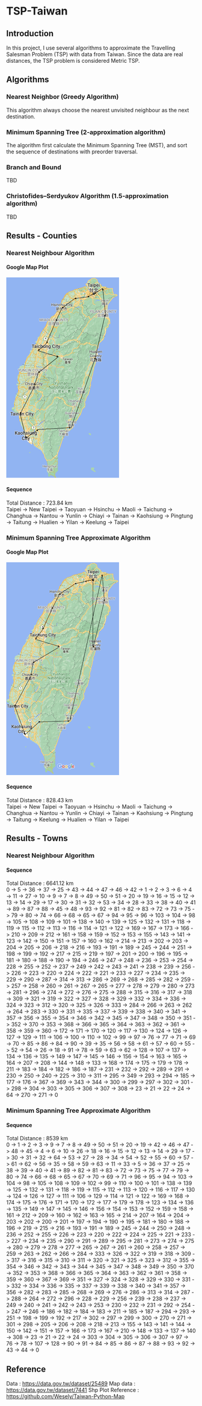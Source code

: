 # TSP-Taiwan
## Introduction
In this project, I use several algorithms to approximate the Travelling Salesman Problem (TSP) with data from Taiwan. Since the data are real distances, the TSP problem is considered Metric TSP.

## Algorithms 
### Nearest Neighbor (Greedy Algorithm)
This algorithm always choose the nearest unvisited neighbour as the next destination.  

### Minimum Spanning Tree (2-approximation algorithm)
The algorithm first calculate the Minimum Spanning Tree (MST), and sort the sequence of destinations with preorder traversal.

### Branch and Bound
TBD

### Christofides–Serdyukov Algorithm (1.5-approximation algorithm)
TBD


## Results - Counties
### Nearest Neighbour Algorithm
#### Google Map Plot
<img src="NN_Result.png" width="300">

#### Sequence
Total Distance : 723.84 km  
Taipei -> New Taipei -> Taoyuan -> Hsinchu -> Maoli -> Taichung -> Changhua -> Nantou -> Yunlin -> Chiayi -> Tainan -> Kaohsiung -> Pingtung -> Taitung -> Hualien -> Yilan -> Keelung -> Taipei

### Minimum Spanning Tree Approximate Algorithm
#### Google Map Plot
<img src="MST_Result.png" width="300">  

#### Sequence
Total Distance : 828.43  km  
Taipei -> New Taipei -> Taoyuan -> Hsinchu -> Maoli -> Taichung -> Changhua -> Nantou -> Yunlin -> Chiayi -> Tainan -> Kaohsiung -> Pingtung -> Taitung -> Keelung -> Hualien -> Yilan -> Taipei

## Results - Towns
### Nearest Neighbour Algorithm


#### Sequence
Total Distance : 6641.12 km  
0 -> 5 -> 36 -> 37 -> 25 -> 43 -> 44 -> 47 -> 46 -> 42 -> 1 -> 2 -> 3 -> 6 -> 4 -> 11 -> 27 -> 10 -> 9 -> 7 -> 8 -> 49 -> 50 -> 51 -> 20 -> 19 -> 16 -> 15 -> 12 -> 13 -> 14 -> 29 -> 17 -> 30 -> 31 -> 32 -> 53 -> 34 -> 28 -> 33 -> 38 -> 40 -> 41 -> 89 -> 87 -> 88 -> 45 -> 48 -> 93 -> 92 -> 81 -> 82 -> 83 -> 72 -> 73 -> 75 -> 79 -> 80 -> 74 -> 66 -> 68 -> 65 -> 67 -> 94 -> 95 -> 96 -> 103 -> 104 -> 98 -> 105 -> 108 -> 109 -> 101 -> 138 -> 140 -> 139 -> 125 -> 132 -> 131 -> 118 -> 119 -> 115 -> 112 -> 113 -> 116 -> 114 -> 121 -> 122 -> 169 -> 167 -> 173 -> 166 -> 210 -> 209 -> 212 -> 161 -> 158 -> 159 -> 152 -> 153 -> 155 -> 143 -> 141 -> 123 -> 142 -> 150 -> 151 -> 157 -> 160 -> 162 -> 214 -> 213 -> 202 -> 203 -> 204 -> 205 -> 206 -> 218 -> 216 -> 193 -> 191 -> 189 -> 245 -> 244 -> 251 -> 198 -> 199 -> 192 -> 217 -> 215 -> 219 -> 197 -> 201 -> 200 -> 196 -> 195 -> 181 -> 180 -> 188 -> 190 -> 194 -> 246 -> 247 -> 248 -> 236 -> 253 -> 254 -> 228 -> 255 -> 252 -> 237 -> 249 -> 242 -> 243 -> 241 -> 238 -> 239 -> 256 -> 226 -> 223 -> 220 -> 224 -> 222 -> 221 -> 233 -> 227 -> 234 -> 235 -> 229 -> 290 -> 287 -> 314 -> 313 -> 286 -> 269 -> 268 -> 285 -> 282 -> 259 -> 257 -> 258 -> 260 -> 261 -> 267 -> 265 -> 277 -> 278 -> 279 -> 280 -> 273 -> 281 -> 296 -> 274 -> 272 -> 276 -> 275 -> 288 -> 315 -> 316 -> 317 -> 318 -> 309 -> 321 -> 319 -> 322 -> 327 -> 328 -> 329 -> 332 -> 334 -> 336 -> 324 -> 323 -> 312 -> 320 -> 325 -> 326 -> 333 -> 284 -> 266 -> 263 -> 262 -> 264 -> 283 -> 330 -> 331 -> 335 -> 337 -> 339 -> 338 -> 340 -> 341 -> 357 -> 356 -> 355 -> 354 -> 346 -> 342 -> 345 -> 347 -> 348 -> 350 -> 351 -> 352 -> 370 -> 353 -> 368 -> 366 -> 365 -> 364 -> 363 -> 362 -> 361 -> 358 -> 359 -> 360 -> 172 -> 171 -> 170 -> 120 -> 117 -> 130 -> 124 -> 126 -> 127 -> 129 -> 111 -> 106 -> 100 -> 110 -> 102 -> 99 -> 97 -> 76 -> 77 -> 71 -> 69 -> 70 -> 85 -> 86 -> 84 -> 90 -> 39 -> 35 -> 56 -> 58 -> 61 -> 57 -> 60 -> 55 -> 52 -> 54 -> 26 -> 18 -> 91 -> 78 -> 59 -> 63 -> 62 -> 128 -> 107 -> 137 -> 134 -> 136 -> 135 -> 149 -> 147 -> 145 -> 146 -> 156 -> 154 -> 163 -> 165 -> 164 -> 207 -> 208 -> 144 -> 148 -> 133 -> 168 -> 174 -> 175 -> 179 -> 178 -> 211 -> 183 -> 184 -> 182 -> 186 -> 187 -> 231 -> 232 -> 292 -> 289 -> 291 -> 230 -> 250 -> 240 -> 225 -> 310 -> 311 -> 295 -> 349 -> 293 -> 294 -> 185 -> 177 -> 176 -> 367 -> 369 -> 343 -> 344 -> 300 -> 299 -> 297 -> 302 -> 301 -> 298 -> 304 -> 303 -> 305 -> 306 -> 307 -> 308 -> 23 -> 21 -> 22 -> 24 -> 64 -> 270 -> 271 -> 0


### Minimum Spanning Tree Approximate Algorithm


#### Sequence
Total Distance : 8539 km  
0 -> 1 -> 2 -> 3 -> 9 -> 7 -> 8 -> 49 -> 50 -> 51 -> 20 -> 19 -> 42 -> 46 -> 47 -> 48 -> 45 -> 4 -> 6 -> 10 -> 26 -> 18 -> 16 -> 15 -> 12 -> 13 -> 14 -> 29 -> 17 -> 30 -> 31 -> 32 -> 64 -> 53 -> 27 -> 28 -> 34 -> 54 -> 52 -> 55 -> 60 -> 57 -> 61 -> 62 -> 56 -> 35 -> 58 -> 59 -> 63 -> 11 -> 33 -> 5 -> 36 -> 37 -> 25 -> 38 -> 39 -> 40 -> 41 -> 89 -> 82 -> 81 -> 83 -> 72 -> 73 -> 75 -> 77 -> 79 -> 80 -> 74 -> 66 -> 68 -> 65 -> 67 -> 70 -> 69 -> 71 -> 96 -> 95 -> 94 -> 103 -> 104 -> 98 -> 105 -> 108 -> 109 -> 102 -> 99 -> 110 -> 100 -> 101 -> 138 -> 139 -> 125 -> 132 -> 131 -> 118 -> 119 -> 115 -> 112 -> 113 -> 120 -> 116 -> 117 -> 130 -> 124 -> 126 -> 127 -> 111 -> 106 -> 129 -> 114 -> 121 -> 122 -> 169 -> 168 -> 174 -> 175 -> 176 -> 171 -> 170 -> 172 -> 177 -> 179 -> 178 -> 123 -> 134 -> 136 -> 135 -> 149 -> 147 -> 145 -> 146 -> 156 -> 154 -> 153 -> 152 -> 159 -> 158 -> 161 -> 212 -> 209 -> 160 -> 162 -> 163 -> 165 -> 214 -> 207 -> 164 -> 204 -> 203 -> 202 -> 200 -> 201 -> 197 -> 194 -> 190 -> 195 -> 181 -> 180 -> 188 -> 196 -> 219 -> 215 -> 216 -> 193 -> 191 -> 189 -> 245 -> 244 -> 250 -> 248 -> 236 -> 252 -> 255 -> 226 -> 223 -> 220 -> 222 -> 224 -> 225 -> 221 -> 233 -> 227 -> 234 -> 235 -> 290 -> 291 -> 289 -> 295 -> 281 -> 273 -> 274 -> 275 -> 280 -> 279 -> 278 -> 277 -> 265 -> 267 -> 261 -> 260 -> 258 -> 257 -> 259 -> 263 -> 262 -> 266 -> 284 -> 333 -> 326 -> 322 -> 319 -> 318 -> 309 -> 317 -> 316 -> 315 -> 310 -> 311 -> 320 -> 321 -> 325 -> 323 -> 312 -> 355 -> 354 -> 346 -> 342 -> 343 -> 344 -> 345 -> 347 -> 348 -> 349 -> 350 -> 370 -> 352 -> 353 -> 368 -> 366 -> 365 -> 364 -> 363 -> 362 -> 361 -> 358 -> 359 -> 360 -> 367 -> 369 -> 351 -> 327 -> 324 -> 328 -> 329 -> 330 -> 331 -> 332 -> 334 -> 336 -> 335 -> 337 -> 339 -> 338 -> 340 -> 341 -> 357 -> 356 -> 282 -> 283 -> 285 -> 268 -> 269 -> 276 -> 286 -> 313 -> 314 -> 287 -> 288 -> 264 -> 272 -> 296 -> 228 -> 229 -> 256 -> 239 -> 238 -> 237 -> 249 -> 240 -> 241 -> 242 -> 243 -> 253 -> 230 -> 232 -> 231 -> 292 -> 254 -> 247 -> 246 -> 186 -> 182 -> 184 -> 183 -> 211 -> 185 -> 187 -> 294 -> 293 -> 251 -> 198 -> 199 -> 192 -> 217 -> 302 -> 297 -> 299 -> 300 -> 270 -> 271 -> 301 -> 298 -> 205 -> 206 -> 208 -> 218 -> 213 -> 155 -> 143 -> 141 -> 144 -> 150 -> 142 -> 151 -> 157 -> 166 -> 173 -> 167 -> 210 -> 148 -> 133 -> 137 -> 140 -> 308 -> 23 -> 21 -> 22 -> 24 -> 303 -> 304 -> 305 -> 306 -> 307 -> 97 -> 76 -> 78 -> 107 -> 128 -> 90 -> 91 -> 84 -> 85 -> 86 -> 87 -> 88 -> 93 -> 92 -> 43 -> 44 -> 0


## Reference 
Data : https://data.gov.tw/dataset/25489
Map data : https://data.gov.tw/dataset/7441
Shp Plot Reference : https://github.com/Wesely/Taiwan-Python-Map
